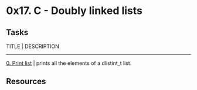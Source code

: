 # 0x17. C - Doubly linked lists

## Tasks
TITLE | DESCRIPTION
-----   -----------
[0. Print list](./0-print_dlistint.c) | prints all the elements of a dlistint_t list.

## Resources
